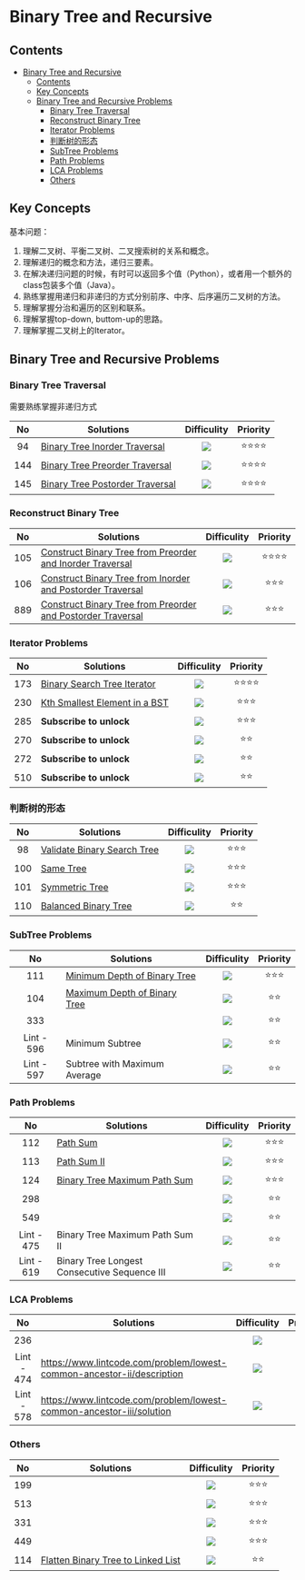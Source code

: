 # Binary Tree and Recursive

## Contents

<!--ts-->
   * [Binary Tree and Recursive](#binary-tree-and-recursive)
      * [Contents](#contents)
      * [Key Concepts](#key-concepts)
      * [Binary Tree and Recursive Problems](#binary-tree-and-recursive-problems)
         * [Binary Tree Traversal](#binary-tree-traversal)
         * [Reconstruct Binary Tree](#reconstruct-binary-tree)
         * [Iterator Problems](#iterator-problems)
         * [判断树的形态](#判断树的形态)
         * [SubTree Problems](#subtree-problems)
         * [Path Problems](#path-problems)
         * [LCA Problems](#lca-problems)
         * [Others](#others)

<!-- Added by: weiyizhi, at: Thu Jun 24 20:24:47 CST 2021 -->

<!--te-->

## Key Concepts

基本问题：

1. 理解二叉树、平衡二叉树、二叉搜索树的关系和概念。
2. 理解递归的概念和方法，递归三要素。
3. 在解决递归问题的时候，有时可以返回多个值（Python），或者用一个额外的class包装多个值（Java）。
4. 熟练掌握用递归和非递归的方式分别前序、中序、后序遍历二叉树的方法。
5. 理解掌握分治和遍历的区别和联系。
6. 理解掌握top-down, buttom-up的思路。
7. 理解掌握二叉树上的Iterator。



## Binary Tree and Recursive Problems

### Binary Tree Traversal

需要熟练掌握非递归方式

| No | Solutions | Difficulity | Priority |
| :--: | ------- | :---------: | :------: |
|94|[Binary Tree Inorder Traversal](../Solved/94-Binary-Tree-Inorder-Traversal/Binary-Tree-Inorder-Traversal.md)|![](https://img.shields.io/badge/-Medium-%23FFA500.svg)|:star::star::star::star:|
|144|[Binary Tree Preorder Traversal](../Solved/144-Binary-Tree-Preorder-Traversal/Binary-Tree-Preorder-Traversal.md)|![](https://img.shields.io/badge/-Easy-%235cb85c.svg)|:star::star::star::star:|
|145|[Binary Tree Postorder Traversal](../Solved/145-Binary-Tree-Postorder-Traversal/Binary-Tree-Postorder-Traversal.md)|![](https://img.shields.io/badge/-Easy-%235cb85c.svg)|:star::star::star::star:|



### Reconstruct Binary Tree

| No | Solutions | Difficulity | Priority |
| :--: | ------- | :---------: | :------: |
|105|[Construct Binary Tree from Preorder and Inorder Traversal](../Solved/105-Construct-Binary-Tree-from-Preorder-and-Inorder-Traversal/Construct-Binary-Tree-from-Preorder-and-Inorder-Traversal.md)|![](https://img.shields.io/badge/-Medium-%23FFA500.svg)|:star::star::star::star:|
|106|[Construct Binary Tree from Inorder and Postorder Traversal](../Solved/106-Construct-Binary-Tree-from-Inorder-and-Postorder-Traversal/Construct-Binary-Tree-from-Inorder-and-Postorder-Traversal.md)|![](https://img.shields.io/badge/-Medium-%23FFA500.svg)|:star::star::star:|
|889|[Construct Binary Tree from Preorder and Postorder Traversal](../Solved/889-Construct-Binary-Tree-from-Preorder-and-Postorder-Traversal/Construct-Binary-Tree-from-Preorder-and-Postorder-Traversal.md)|![](https://img.shields.io/badge/-Medium-%23FFA500.svg)|:star::star::star:|




### Iterator Problems
| No | Solutions | Difficulity | Priority |
| :--: | ------- | :---------: | :------: |
|173|[Binary Search Tree Iterator](../Solved/173-Binary-Search-Tree-Iterator/Binary-Search-Tree-Iterator.md)|![](https://img.shields.io/badge/-Medium-%23FFA500.svg)|:star::star::star::star:|
|230|[Kth Smallest Element in a BST](../Solved/230-Kth-Smallest-Element-in-a-BST/Kth-Smallest-Element-in-a-BST.md)|![](https://img.shields.io/badge/-Medium-%23FFA500.svg)|:star::star::star:|
|285|**Subscribe to unlock**|![](https://img.shields.io/badge/-Medium-%23FFA500.svg)|:star::star::star:|
|270|**Subscribe to unlock**|![](https://img.shields.io/badge/-Easy-%235cb85c.svg)|:star::star:|
|272|**Subscribe to unlock**|![](https://img.shields.io/badge/-Hard-red.svg)|:star::star:|
|510|**Subscribe to unlock**|![](https://img.shields.io/badge/-Medium-%23FFA500.svg)|:star::star:|



### 判断树的形态

| No | Solutions | Difficulity | Priority |
| :--: | ------- | :---------: | :------: |
|98|[Validate Binary Search Tree](../Solved/98-Validate-Binary-Search-Tree/Validate-Binary-Search-Tree.md)|![](https://img.shields.io/badge/-Medium-%23FFA500.svg)|:star::star::star:|
|100|[Same Tree](../Solved/100-Same-Tree/Same-Tree.md)|![](https://img.shields.io/badge/-Easy-%235cb85c.svg)|:star::star::star:|
|101|[Symmetric Tree](../Solved/101-Symmetric-Tree/Symmetric-Tree.md)|![](https://img.shields.io/badge/-Easy-%235cb85c.svg)|:star::star::star:|
|110|[Balanced Binary Tree](../Solved/110-Balanced-Binary-Tree/Balanced-Binary-Tree.md)|![](https://img.shields.io/badge/-Easy-%235cb85c.svg)|:star::star:|



### SubTree Problems

| No | Solutions | Difficulity | Priority |
| :--: | ------- | :---------: | :------: |
|111|[Minimum Depth of Binary Tree](../Solved/111-Minimum-Depth-of-Binary-Tree/Minimum-Depth-of-Binary-Tree.md)|![](https://img.shields.io/badge/-Easy-%235cb85c.svg)|:star::star::star:|
|104|[Maximum Depth of Binary Tree](../Solved/104-Maximum-Depth-of-Binary-Tree/Maximum-Depth-of-Binary-Tree.md)|![](https://img.shields.io/badge/-Easy-%235cb85c.svg)|:star::star:|
|333||![](https://img.shields.io/badge/-Easy-%235cb85c.svg)|:star::star:|
|Lint - 596| Minimum Subtree |![](https://img.shields.io/badge/-Easy-%235cb85c.svg)|:star::star:|
|Lint - 597| Subtree with Maximum Average |![](https://img.shields.io/badge/-Easy-%235cb85c.svg)|:star::star:|



### Path Problems

| No | Solutions | Difficulity | Priority |
| :--: | ------- | :---------: | :------: |
|112|[Path Sum](Solved/112-Path-Sum/Path-Sum.md)|![](https://img.shields.io/badge/-Easy-%235cb85c.svg)|:star::star::star:|
|113|[Path Sum II](Solved/113-Path-Sum-II/Path-Sum-II.md)|![](https://img.shields.io/badge/-Medium-%23FFA500.svg)|:star::star::star:|
|124|[Binary Tree Maximum Path Sum](https://leetcode.com/problems/binary-tree-maximum-path-sum)|![](https://img.shields.io/badge/-Hard-red.svg)|:star::star::star:|
|298||![](https://img.shields.io/badge/-Medium-%23FFA500.svg)|:star::star:|
|549||![](https://img.shields.io/badge/-Medium-%23FFA500.svg)|:star::star:|
|Lint - 475|Binary Tree Maximum Path Sum II|![](https://img.shields.io/badge/-Medium-%23FFA500.svg)|:star::star:|
|Lint - 619|Binary Tree Longest Consecutive Sequence III|![](https://img.shields.io/badge/-Medium-%23FFA500.svg)|:star::star:|



### LCA Problems

| No | Solutions | Difficulity | Priority |
| :--: | ------- | :---------: | :------: |
|236||![](https://img.shields.io/badge/-Medium-%23FFA500.svg)|:star::star::star:|
|Lint - 474| https://www.lintcode.com/problem/lowest-common-ancestor-ii/description |![](https://img.shields.io/badge/-Medium-%23FFA500.svg)|:star::star:|
|Lint - 578| https://www.lintcode.com/problem/lowest-common-ancestor-iii/solution |![](https://img.shields.io/badge/-Medium-%23FFA500.svg)|:star::star:|



### Others

| No | Solutions | Difficulity | Priority |
| :--: | ------- | :---------: | :------: |
|199||![](https://img.shields.io/badge/-Medium-%23FFA500.svg)|:star::star::star:|
|513||![](https://img.shields.io/badge/-Medium-%23FFA500.svg)|:star::star::star:|
|331||![](https://img.shields.io/badge/-Medium-%23FFA500.svg)|:star::star::star:|
|449||![](https://img.shields.io/badge/-Medium-%23FFA500.svg)|:star::star::star:|
|114|[Flatten Binary Tree to Linked List](Solved/114-Flatten-Binary-Tree-to-Linked-List/Flatten-Binary-Tree-to-Linked-List.md)|![](https://img.shields.io/badge/-Medium-%23FFA500.svg)|:star::star:|
